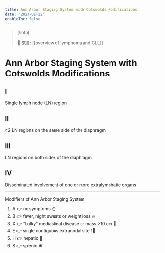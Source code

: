 ```yaml
---
title: Ann Arbor Staging System with Cotswolds Modifications
date: "2023-01-22"
enableToc: false
---
```


> [!info]
>
> 🌱 來自: [[overview of lymphoma and CLL]]


# Ann Arbor Staging System with Cotswolds Modifications

## I
Single lymph node (LN) region

## II
≥2 LN regions on the same side of the diaphragm

## III
LN regions on both sides of the diaphragm

## IV
Disseminated involvement of one or more extralymphatic organs

---

Modifiers of Ann Arbor Staging System

1. A 👉 no symptoms 🌞
2. B 👉 fever, night sweats or weight loss 🔥
3. X 👉 ”bulky” mediastinal disease or mass >10 cm 🥊
4. E 👉 single contiguous extranodal site 1⃣
5. H 👉 hepatic 🚩
6. S 👉 splenic 🛎

